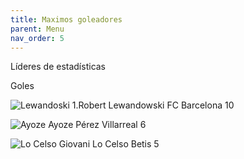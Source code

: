 ```yaml
---
title: Maximos goleadores
parent: Menu
nav_order: 5
---
```


Líderes de estadísticas

Goles

![Lewandoski](https://encrypted-tbn2.gstatic.com/licensed-image?q=tbn:ANd9GcQEgG-fWVHGoCPg_zPnNGLqE-_oG_JAws6hzY35vLNDHFCAzTr9j_8UitxXTp5-SZegavhFj4knXMNnMs8lBEZab_gondOYBfGuyg)
1.Robert Lewandowski FC Barcelona
10

![Ayoze](https://encrypted-tbn3.gstatic.com/licensed-image?q=tbn:ANd9GcTynEzmAUMi8zN2oS0TKiV03xKtzQfqf-VyIY1oVe40MpK7ghXYfu0CVwf2UERDoHQ5pGuomJBzEPubmWZZoMVTJGIhY2admbO8_A)
Ayoze Pérez  Villarreal
6

![Lo Celso](https://encrypted-tbn1.gstatic.com/licensed-image?q=tbn:ANd9GcRxL_OYBqfzljfWzjF3fls_Vr-u5iYkBKplOwwqz--yCPuh_SmCsICbQEB9iKRstz293mSCjFXCs3X3o255H2re7gtDTpFXt6xJOw)
Giovani Lo Celso  Betis
5
